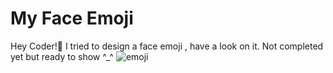 # My Face Emoji
Hey Coder!👋
I tried to design a face emoji , have a look on it. Not completed yet but ready to show ^_^
![emoji](https://user-images.githubusercontent.com/77071794/126544180-2c664a1d-b79c-4d68-8585-0bd1b8d27b5e.png)
